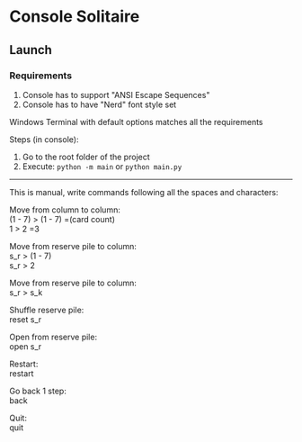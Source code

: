 # Console Solitaire

## Launch

### Requirements

1. Console has to support "ANSI Escape Sequences"
2. Console has to have "Nerd" font style set

Windows Terminal with default options matches all the requirements

Steps (in console):

1. Go to the root folder of the project
2. Execute: `python -m main` or `python main.py`

---

This is manual, write commands following all the spaces and characters:

Move from column to column:<br>
    (1 - 7) > (1 - 7) =(card count)<br>
    1 > 2 =3

Move from reserve pile to column:<br>
    s_r > (1 - 7)<br>
    s_r > 2

Move from reserve pile to column:<br>
    s_r > s_k

Shuffle reserve pile:<br>
    reset s_r

Open from reserve pile:<br>
    open s_r

Restart:<br>
    restart

Go back 1 step:<br>
    back

Quit:<br>
    quit
